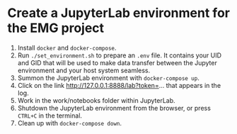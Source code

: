 # Create a JupyterLab environment for the EMG project

1. Install `docker` and `docker-compose`.
2. Run `./set_environment.sh` to prepare an `.env` file. It contains your UID and GID that will be used to make data transfer between the Jupyter environment and your host system seamless.
3. Summon the JupyterLab environment with `docker-compose up`.
4. Click on the link http://127.0.0.1:8888/lab?token=... that appears in the log.
5. Work in the work/notebooks folder within JupyterLab.
6. Shutdown the JupyterLab environment from the browser, or press `CTRL+C` in the terminal.
7. Clean up with `docker-compose down`.
